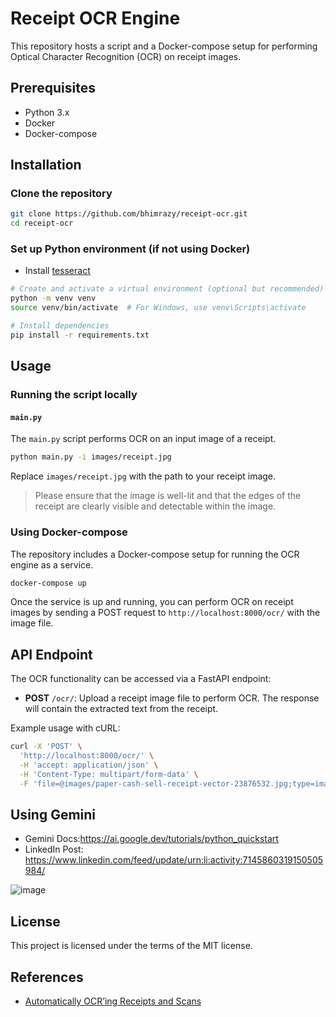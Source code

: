 # Receipt OCR Engine

This repository hosts a script and a Docker-compose setup for performing Optical Character Recognition (OCR) on receipt images.

## Prerequisites

- Python 3.x
- Docker
- Docker-compose

## Installation

### Clone the repository

```bash
git clone https://github.com/bhimrazy/receipt-ocr.git
cd receipt-ocr
```

### Set up Python environment (if not using Docker)
- Install [tesseract](https://tesseract-ocr.github.io/tessdoc/Installation.html)

```bash
# Create and activate a virtual environment (optional but recommended)
python -m venv venv
source venv/bin/activate  # For Windows, use venv\Scripts\activate

# Install dependencies
pip install -r requirements.txt
```

## Usage

### Running the script locally

#### `main.py`

The `main.py` script performs OCR on an input image of a receipt.

```bash
python main.py -i images/receipt.jpg
```

Replace `images/receipt.jpg` with the path to your receipt image.
>Please ensure that the image is well-lit and that the edges of the receipt are clearly visible and detectable within the image.

### Using Docker-compose

The repository includes a Docker-compose setup for running the OCR engine as a service.

```bash
docker-compose up
```

Once the service is up and running, you can perform OCR on receipt images by sending a POST request to `http://localhost:8000/ocr/` with the image file.

## API Endpoint

The OCR functionality can be accessed via a FastAPI endpoint:

- **POST** `/ocr/`: Upload a receipt image file to perform OCR. The response will contain the extracted text from the receipt.

Example usage with cURL:

```bash
curl -X 'POST' \
  'http://localhost:8000/ocr/' \
  -H 'accept: application/json' \
  -H 'Content-Type: multipart/form-data' \
  -F 'file=@images/paper-cash-sell-receipt-vector-23876532.jpg;type=image/jpeg'
```

## Using Gemini
- Gemini Docs:https://ai.google.dev/tutorials/python_quickstart
- LinkedIn Post: https://www.linkedin.com/feed/update/urn:li:activity:7145860319150505984/
  
![image](https://github.com/bhimrazy/receipt-ocr/assets/46085301/ee4a0c82-f134-4a19-a275-93a59c7503b8)


## License

This project is licensed under the terms of the MIT license.

## References
- [Automatically OCR’ing Receipts and Scans](https://pyimagesearch.com/2021/10/27/automatically-ocring-receipts-and-scans/)


